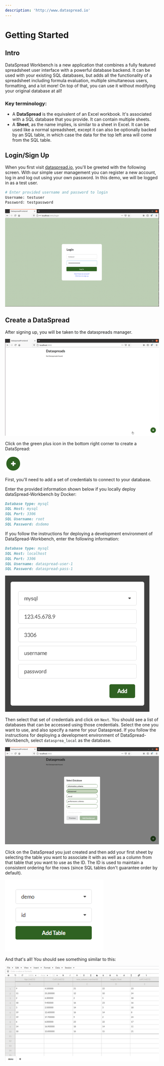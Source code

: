 ```yaml
---
description: 'http://www.dataspread.io'
---
```


# Getting Started

## Intro

DataSpread Workbench is a new application that combines a fully featured spreadsheet user interface with a powerful database backend. It can be used with your existing SQL databases, but adds all the functionality of a spreadsheet including formula evaluation, multiple simultaneous users, formatting, and a lot more! On top of that, you can use it without modifying your original database at all!

### Key terminology:

* A **DataSpread** is the equivalent of an Excel workbook. It's associated with a SQL database that you provide. It can contain multiple sheets.
* A **Sheet**, as the name implies, is similar to a sheet in Excel. It can be used like a normal spreadsheet, except it can also be optionally backed by an SQL table, in which case the data for the top left area will come from the SQL table.

## Login/Sign Up

When you first visit [dataspread.io](http://www.dataspread.io), you'll be greeted with the following screen. With our simple user management you can register a new account, log in and log out using your own password. In this demo, we will be logged in as a test user.

```bash
# Enter provided username and password to login
Username: testuser
Password: testpassword
```

![login_interface](.gitbook/assets/login_interface.png)

## Create a DataSpread

After signing up, you will be taken to the dataspreads manager.

![dataspread_manager](.gitbook/assets/dataspread_manager.png)

Click on the green plus icon in the bottom right corner to create a DataSpread:

![](.gitbook/assets/add_dataspread_button.png)

First, you'll need to add a set of credentials to connect to your database.

Enter the provided information shown below if you locally deploy dataSpread-Workbench by Docker:

```markdown
Database type: mysql
SQL Host: mysql
SQL Port: 3306
SQL Username: root
SQL Password: dsdemo
```

If you follow the instructions for deploying a development environment of DataSpread-Workbench, enter the following information:

```markdown
Database type: mysql
SQL Host: localhost
SQL Port: 3306
SQL Username: dataspread-user-1
SQL Password: dataspread-pass-1
```

![add_credentials](.gitbook/assets/add_credentials.png)

Then select that set of credentials and click on `Next`. You should see a list of databases that can be accessed using those credentials. Select the one you want to use, and also specify a name for your Dataspread. If you follow the instructions for deploying a development environment of DataSpread-Workbench, select `datasprea_local` as the database.

![select_database2](.gitbook/assets/select_database2.png)

Click on the DataSpread you just created and then add your first sheet by selecting the table you want to associate it with as well as a column from that table that you want to use as the ID. The ID is used to maintain a consistent ordering for the rows \(since SQL tables don't guarantee order by default\).

![](.gitbook/assets/add_table.png)

And that's all! You should see something similar to this:

![](.gitbook/assets/dataspread.png)

